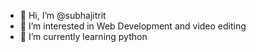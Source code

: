 - 👋 Hi, I’m @subhajitrit
- 👀 I’m interested in Web Development and video editing 
- 🌱 I’m currently learning python



<!---
subhajitrit/subhajitrit is a ✨ special ✨ repository because its `README.md` (this file) appears on your GitHub profile.
You can click the Preview link to take a look at your changes.
--->
